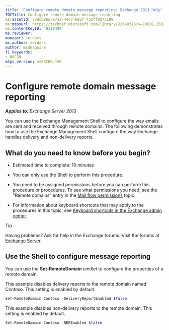 ```yaml
---
title: 'Configure remote domain message reporting: Exchange 2013 Help'
TOCTitle: Configure remote domain message reporting
ms:assetid: 73dc686a-e7a3-44c7-b82f-f52ff9273199
ms:mtpsurl: https://technet.microsoft.com/library/JJ649325(v=EXCHG.150)
ms:contentKeyID: 49318499
ms.reviewer: 
manager: serdars
ms.author: serdars
author: msdmaguire
f1.keywords:
- NOCSH
mtps_version: v=EXCHG.150
---
```


# Configure remote domain message reporting

_**Applies to:** Exchange Server 2013_

You can use the Exchange Management Shell to configure the way emails are sent and received through remote domains. The following demonstrates how to use the Exchange Management Shell configure the way Exchange handles delivery and non-delivery reports.

## What do you need to know before you begin?

- Estimated time to complete: 10 minutes

- You can only use the Shell to perform this procedure.

- You need to be assigned permissions before you can perform this procedure or procedures. To see what permissions you need, see the "Remote domains" entry in the [Mail flow permissions](mail-flow-permissions-exchange-2013-help.md) topic.

- For information about keyboard shortcuts that may apply to the procedures in this topic, see [Keyboard shortcuts in the Exchange admin center](keyboard-shortcuts-in-the-exchange-admin-center-2013-help.md).

> [!TIP]
> Having problems? Ask for help in the Exchange forums. Visit the forums at [Exchange Server](https://social.technet.microsoft.com/forums/office/home?category=exchangeserver).

## Use the Shell to configure message reporting

You can use the **Set-RemoteDomain** cmdlet to configure the properties of a remote domain.

This example disables delivery reports to the remote domain named Contoso. This setting is enabled by default.

```powershell
Set-RemoteDomain Contoso -DeliveryReportEnabled $false
```

This example disables non-delivery reports to the remote domain. This setting is enabled by default.

```powershell
Set-RemoteDomain Contoso -NDREnabled $false
```
